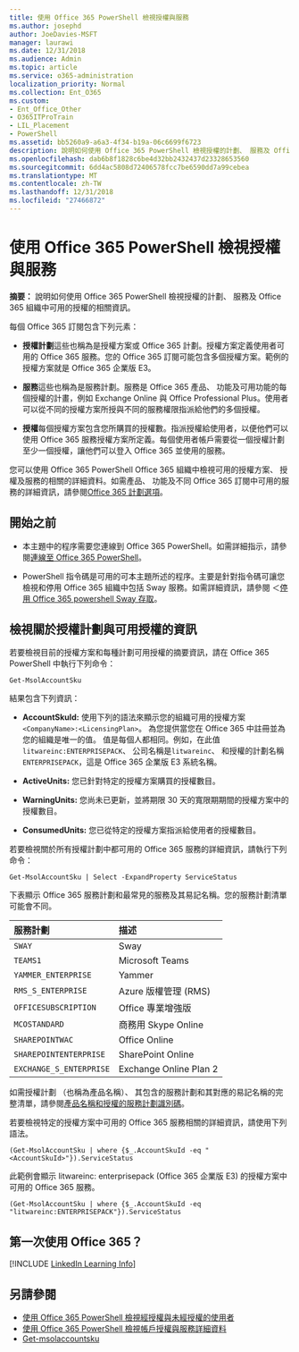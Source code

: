 ```yaml
---
title: 使用 Office 365 PowerShell 檢視授權與服務
ms.author: josephd
author: JoeDavies-MSFT
manager: laurawi
ms.date: 12/31/2018
ms.audience: Admin
ms.topic: article
ms.service: o365-administration
localization_priority: Normal
ms.collection: Ent_O365
ms.custom:
- Ent_Office_Other
- O365ITProTrain
- LIL_Placement
- PowerShell
ms.assetid: bb5260a9-a6a3-4f34-b19a-06c6699f6723
description: 說明如何使用 Office 365 PowerShell 檢視授權的計劃、 服務及 Office 365 組織中可用的授權的相關資訊。
ms.openlocfilehash: dab6b8f1828c6be4d32bb2432437d23328653560
ms.sourcegitcommit: 6dd4ac5808d72406578fcc7be6590dd7a99cebea
ms.translationtype: MT
ms.contentlocale: zh-TW
ms.lasthandoff: 12/31/2018
ms.locfileid: "27466872"
---
```

# <a name="view-licenses-and-services-with-office-365-powershell"></a>使用 Office 365 PowerShell 檢視授權與服務

**摘要：** 說明如何使用 Office 365 PowerShell 檢視授權的計劃、 服務及 Office 365 組織中可用的授權的相關資訊。
  
每個 Office 365 訂閱包含下列元素：

- **授權計劃**這些也稱為是授權方案或 Office 365 計劃。授權方案定義使用者可用的 Office 365 服務。您的 Office 365 訂閱可能包含多個授權方案。範例的授權方案就是 Office 365 企業版 E3。
    
- **服務**這些也稱為是服務計劃。服務是 Office 365 產品、 功能及可用功能的每個授權的計畫，例如 Exchange Online 與 Office Professional Plus。使用者可以從不同的授權方案所授與不同的服務權限指派給他們的多個授權。
    
- **授權**每個授權方案包含您所購買的授權數。指派授權給使用者，以便他們可以使用 Office 365 服務授權方案所定義。每個使用者帳戶需要從一個授權計劃至少一個授權，讓他們可以登入 Office 365 並使用的服務。
    
您可以使用 Office 365 PowerShell Office 365 組織中檢視可用的授權方案、 授權及服務的相關的詳細資料。如需產品、 功能及不同 Office 365 訂閱中可用的服務的詳細資訊，請參閱[Office 365 計劃選項](https://go.microsoft.com/fwlink/p/?LinkId=691147)。

## <a name="before-you-begin"></a>開始之前

- 本主題中的程序需要您連線到 Office 365 PowerShell。如需詳細指示，請參閱[連線至 Office 365 PowerShell](connect-to-office-365-powershell.md)。
    
- PowerShell 指令碼是可用的可本主題所述的程序。主要是針對指令碼可讓您檢視和停用 Office 365 組織中包括 Sway 服務。如需詳細資訊，請參閱 ＜[停用 Office 365 powershell Sway 存取](disable-access-to-sway-with-office-365-powershell.md)。
    
## <a name="view-information-about-licensing-plans-and-the-available-licenses"></a>檢視關於授權計劃與可用授權的資訊

若要檢視目前的授權方案和每種計劃可用授權的摘要資訊，請在 Office 365 PowerShell 中執行下列命令：
  
```
Get-MsolAccountSku
```

結果包含下列資訊：
  
- **AccountSkuId:** 使用下列的語法來顯示您的組織可用的授權方案`<CompanyName>:<LicensingPlan>`。 _<CompanyName>_ 為您提供當您在 Office 365 中註冊並為您的組織是唯一的值。_<LicensingPlan>_ 值是每個人都相同。例如，在此值`litwareinc:ENTERPRISEPACK`、 公司名稱是`litwareinc`、 和授權的計劃名稱`ENTERPRISEPACK`，這是 Office 365 企業版 E3 系統名稱。
    
- **ActiveUnits:** 您已針對特定的授權方案購買的授權數目。
    
- **WarningUnits:** 您尚未已更新，並將期限 30 天的寬限期期間的授權方案中的授權數目。
    
- **ConsumedUnits:** 您已從特定的授權方案指派給使用者的授權數目。
    
若要檢視關於所有授權計劃中都可用的 Office 365 服務的詳細資訊，請執行下列命令：
  
```
Get-MsolAccountSku | Select -ExpandProperty ServiceStatus
```

下表顯示 Office 365 服務計劃和最常見的服務及其易記名稱。您的服務計劃清單可能會不同。 
  
|**服務計劃**|**描述**|
|:-----|:-----|
| `SWAY` <br/> |Sway  <br/> |
| `TEAMS1` <br/> |Microsoft Teams  <br/> |
| `YAMMER_ENTERPRISE` <br/> |Yammer  <br/> |
| `RMS_S_ENTERPRISE` <br/> |Azure 版權管理 (RMS)  <br/> |
| `OFFICESUBSCRIPTION` <br/> |Office 專業增強版  <br/> |
| `MCOSTANDARD` <br/> |商務用 Skype Online  <br/> |
| `SHAREPOINTWAC` <br/> |Office Online  <br/> |
| `SHAREPOINTENTERPRISE` <br/> |SharePoint Online  <br/> |
| `EXCHANGE_S_ENTERPRISE` <br/> |Exchange Online Plan 2  <br/> |
   
如需授權計劃 （也稱為產品名稱）、 其包含的服務計劃和其對應的易記名稱的完整清單，請參閱[產品名稱和授權的服務計劃識別碼](https://docs.microsoft.com/azure/active-directory/users-groups-roles/licensing-service-plan-reference)。

若要檢視特定的授權方案中可用的 Office 365 服務相關的詳細資訊，請使用下列語法。
  
```
(Get-MsolAccountSku | where {$_.AccountSkuId -eq "<AccountSkuId>"}).ServiceStatus
```

此範例會顯示 litwareinc: enterprisepack (Office 365 企業版 E3) 的授權方案中可用的 Office 365 服務。
  
```
(Get-MsolAccountSku | where {$_.AccountSkuId -eq "litwareinc:ENTERPRISEPACK"}).ServiceStatus
```

## <a name="new-to-office-365"></a>第一次使用 Office 365？

[!INCLUDE [LinkedIn Learning Info](../common/office/linkedin-learning-info.md)]
   
## <a name="see-also"></a>另請參閱

- [使用 Office 365 PowerShell 檢視經授權與未經授權的使用者](view-licensed-and-unlicensed-users-with-office-365-powershell.md)
- [使用 Office 365 PowerShell 檢視帳戶授權與服務詳細資料](view-account-license-and-service-details-with-office-365-powershell.md)
- [Get-msolaccountsku](https://go.microsoft.com/fwlink/p/?LinkId=691549)

